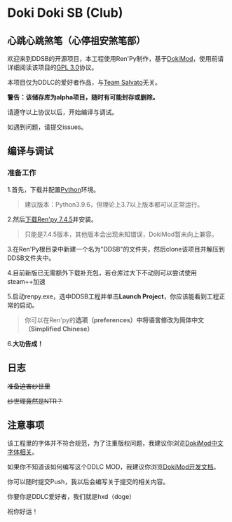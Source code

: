 # Doki Doki SB (Club)

## 心跳心跳煞笔（心停祖安煞笔部）

欢迎来到DDSB的开源项目，本工程使用Ren'Py制作，基于[DokiMod](https://revolution.dokimod.cn/)，使用前请详细阅读该项目的[GPL 3.0](https://github.com/sout233/DDSB/blob/main/LICENSE)协议。

本项目仅为DDLC的爱好者作品，与[Team Salvato](http://teamsalvato.com/)无关。

**警告：该储存库为alpha项目，随时有可能封存或删除。**

请遵守以上协议以后，开始编译与调试。

如遇到问题，请提交issues。


## 编译与调试

### 准备工作

1.首先，下载并配置[Python](https://www.python.org/)环境。

>建议版本：Python3.9.6，但理论上3.7以上版本都可以正常运行。

2.然后[下载Ren'py 7.4.5](https://www.renpy.org/release/7.4.5)并安装。

>只能是7.4.5版本，其他版本会出现未知错误，DokiMod暂未向上兼容。

3.在Ren'Py根目录中新建一个名为"DDSB"的文件夹，然后clone该项目并解压到DDSB文件夹中。

4.目前新版已无需额外下载补充包，若仓库过大下不动则可以尝试使用steam++加速

<!--
~~4.因为版权和GitHub限制问题，你需要额外下载补充包（链接见下方），并将其解压进`Ren'Py根目录\DDSB\game\`内~~

~~>[OneDrive](https://1drv.ms/u/s!AuVe_GpP6ZchlQ_oUvj8rt1okK7O?e=Gy6YeY)(建议）~~

~~>[百毒网盘](https://pan.baidu.com/s/1K12iMDH0Vy_yiluQAI53Fw)(取件码：5r4r)~~
-->

5.启动renpy.exe，选中DDSB工程并单击**Launch Project**，你应该能看到工程正常的启动。

>你可以在Ren'py的**选项（preferences）**中将语言修改为**简体中文（Simplified Chinese）**

6.**大功告成！**

## 日志

~~准备迫害纱世里~~

~~纱世理竟然是NTR？~~

## 注意事项

该工程里的字体并不符合规范，为了注重版权问题，我建议你浏览[DokiMod中文字体相关](https://dokimod.cn/moddev/font.html#%E5%8D%8E%E4%B8%BA-harmonyos-sans)。

如果你不知道该如何编写这个DDLC MOD，我建议你浏览[DokiMod开发文档](https://dokimod.cn/moddev/#%E5%BC%80%E5%8F%91-ddlc-mod-%E4%B8%8E%E4%BB%8E%E9%9B%B6%E5%BC%80%E5%A7%8B%E5%BC%80%E5%8F%91%E4%B8%80%E6%AC%BE-ren-py-%E8%A7%86%E8%A7%89%E5%B0%8F%E8%AF%B4%E7%9B%B8%E6%AF%94%E6%9C%89%E4%BB%80%E4%B9%88%E4%BC%98%E5%8A%BF)。

你可以随时提交Push，我以后会编写关于提交的相关内容。

你要你是DDLC爱好者，我们就是hxd（doge）

祝你好运！





